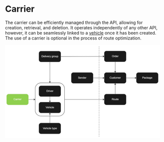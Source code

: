 # Carrier

The carrier can be efficiently managed through the API, allowing for creation, retrieval, and deletion. It operates independently of any other API, however, it can be seamlessly linked to a [vehicle](vehicle.md) once it has been created. The use of a carrier is optional in the process of route optimization.

![carrier](../images/flowchart_carrier.jpg)
